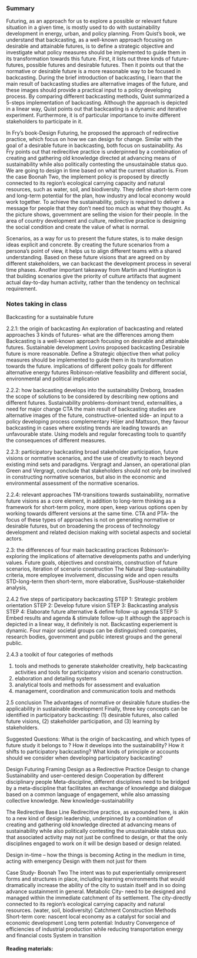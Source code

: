### Summary

Futuring, as an approach for us to explore a possible or relevant future situation in a given time, is mostly used to do with sustainability development in energy, urban, and policy planning. From Quist’s book, we understand that backcasting, as a well-known approach focusing on desirable and attainable futures, is to define a strategic objective and investigate what policy measures should be implemented to guide them in its transformation towards this future. First, it lists out three kinds of future-futures, possible futures and desirable futures. Then it points out that the normative or desirable future is a more reasonable way to be focused in backcasting. During the brief introduction of backcasting, I learn that the main result of backcasting studies are alternative images of the future, and these images should provide a practical input to a policy developing process. By comparing different backcasting methods, Quist summarized a 5-steps implementation of backcasting. Although the approach is depicted in a linear way, Quist points out that backcasting is a dynamic and iterative experiment. Furthermore, it is of particular importance to invite different stakeholders to participate in it.

In Fry’s book-Design Futuring, he proposed the approach of redirective practice, which focus on how we can design for change. Similar with the goal of a desirable future in backcasting, both focus on sustainability. As Fry points out that redirecitive practice is underpinned by a combination of creating and gathering old knowledge directed at advancing means of sustainability while also politically contesting the unsustainable status quo. We are going to design in time based on what the current situation is. From the case Boonah Two, the implement policy is proposed by directly connected to its region’s ecological carrying capacity and natural resources, such as water, soil, and biodiversity. They define short-term core and long-term potential for the plan, how industry and local economy would work together. To achieve the sustainability, policy is required to deliver a message for people that they don’t need too much as what they thought. As the picture shows, government are selling the vision for their people. In the area of country development and culture, redirective practice is designing the social condition and create the value of what is normal.

Scenarios, as a way for us to present the future states, is to make design ideas explicit and concrete. By creating the future scenarios from a persona’s point of view, it helps us to align different teams with a shared understanding. Based on these future visions that are agreed on by different stakeholders, we can backcast the development process in several time phases. Another important takeaway from Martin and Huntington is that building scenarios give the priority of culture artifacts that augment actual day-to-day human activity, rather than the tendency on technical requirement.

### Notes taking in class

Backcasting for a sustainable future

2.2.1: the origin of backcasting
An exploration of backcasting and related approaches
3 kinds of futures- what are the differences among them
Backcasting is a well-known approach focusing on desirable and attainable futures.
Sustainable development
Lovins proposed backcasting
Desirable future is more reasonable.
Define a Strategic objective then what policy measures should be implemented to guide them in its transformation towards the future.
implications of different policy goals for different alternative energy futures
Robinson-relative feasibility and different social, environmental and political implication

2.2.2: how backcasting develops into the sustainability
Dreborg, broaden the scope of solutions to be considered by describing new options and different futures.
Sustainability problems-dominant trend, externalities, a need for major change
CTA
the main result of backcasting studies are alternative images of the future,
constructive-oriented side- an input to a policy developing process
complementary
Höjer and Mattsson, they favour backcasting in cases where existing trends are leading towards an unfavourable state. Using models and regular forecasting tools to quantify the consequences of different measures.


2.2.3: participatory backcasting
broad stakeholder participation, future visions or normative scenarios, and the use of creativity to reach beyond existing mind sets and paradigms.
Vergragt and Jansen, an operational plan
Green and Vergragt, conclude that stakeholders should not only be involved in constructing normative scenarios, but also in the economic and environmental assessment of the normative scenarios.

2.2.4: relevant approaches
TM-transitions towards sustainability, normative future visions as a core element, in addition to long-term thinking as a framework for short-term policy, more open, keep various options open by working towards different versions at the same time.
CTA and PTA- the focus of these types of approaches is not on generating normative or desirable futures, but on broadening the process of technology development and related decision making with societal aspects and societal actors.

2.3: the differences of four main backcasting practices
Robinson’s-exploring the implications of alternative developments paths and underlying values. Future goals, objectives and constraints, construction of future scenarios, iteration of scenario construction
The Natural Step-sustainability criteria, more employee involvement, discussing wide and open results
STD-long-term then short-term, more elaborative,
SusHouse-stakeholder analysis,

2.4.2 five steps of participatory backcasting
STEP 1: Strategic problem orientation STEP 2: Develop future vision STEP 3: Backcasting analysis STEP 4: Elaborate future alternative & define follow-up agenda STEP 5: Embed results and agenda & stimulate follow-up It
although the approach is depicted in a linear way, it definitely is not.
Backcasting experiement is dynamic. Four major societal groups can be distinguished: companies, research bodies, government and public interest groups and the general public.

2.4.3 a toolkit of four categories of methods
1. tools and methods to generate stakeholder creativity, help backcasting activities and tools for participatory vision and scenario construction.
2. elaboration and detailing systems
3. analytical tools and methods for assessment and evaluation
4. management, coordination and communication tools and methods

2.5 conclusion
The advantages of normative or desirable future studies-the applicability in sustainable development
Finally, three key concepts can be identified in participatory backcasting: (1) desirable futures, also
called future visions, (2) stakeholder participation, and (3) learning by stakeholders.

Suggested Questions:
What is the origin of backcasting, and which types of future study it belongs to ?
How it develops into the sustainability?
How it shifts to participatory backcasting?
What kinds of principle or accounts should we consider when developing participatory backcasting?

Design Futuring
Framing Design as a Redirective Practice
Design to change
Sustainability and user-centered design
Cooperation by different disciplinary people
Meta-discipline, different disciplines need to be bridged by a meta-discipline that facilitates an exchange of knowledge and dialogue based on a common language of engagement, while also amassing collective knowledge.
New knowledge-sustainability

 The Redirective Base Line
Redirecitive practice, as expounded here, is akin to a new kind of design leadership, underpinned by a combination of creating and gathering old knowledge directed at advancing means of sustainability while also politically contesting the unsustainable status quo.
that associated activity may not just be confined to design, or that the only disciplines engaged to work on it will be design based or design related.

Design in-time – how the things is becoming
Acting in the medium in time, acting with emergency
Design with them not just for them

Case Study- Boonah Two
The intent was to put experientially omnipresent forms and structures in place, including learning environments that would dramatically increase the ability of the city to sustain itself and in so doing advance sustainment in general.
Metabolic City- need to be designed and managed within the immediate catchment of its settlement. The city-directly connected to its region’s ecological carrying capacity and natural resources. (water, soil, biodiversity)
Catchment
Construction Methods
Short-term core: nascent local economy as a catalyst for social and economic development
Long term potential: Industry
Convergence of efficiencies of industrial production while reducing transportation energy and financial costs
System in transition


#### Reading materials:
